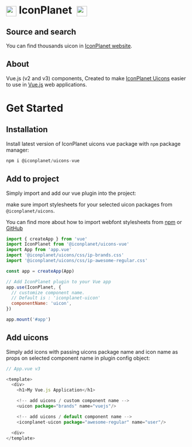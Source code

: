 # <img src="https://iconplanet.app/images/logo.svg" height="28" style="vertical-align:middle"> IconPlanet &nbsp;<img src="https://iconplanet.app/images/uicons-logo.svg" height="28" style="vertical-align:middle">

## Source and search

You can find thousands uicon in [IconPlanet website](https://iconplanet.app/). 

## About

Vue.js (v2 and v3) components, Created to make [IconPlanet Uicons](https://github.com/iconplanetapp/uicons) easier to use in [Vue.js](https://vuejs.org/) web applications. 

# Get Started

## Installation

Install latest version of IconPlanet uicons vue package with ```npm``` package manager:

``` js
npm i @iconplanet/uicons-vue
```

## Add to project

Simply import and add our vue plugin into the project:

make sure import stylesheets for your selected uicon packages from ```@iconplanet/uicons```.

You can find more about how to import webfont stylesheets from [npm](https://www.npmjs.com/package/@iconplanet/uicons) or [GitHub](https://github.com/iconplanetapp/uicons)

``` js
import { createApp } from 'vue'
import IconPlanet from '@iconplanet/uicons-vue'
import App from 'app.vue'
import '@iconplanet/uicons/css/ip-brands.css'
import '@iconplanet/uicons/css/ip-awesome-regular.css'

const app = createApp(App)

// Add IconPlanet plugin to your Vue app
app.use(IconPlanet, {
  // customize component name. 
  // Default is : 'iconplanet-uicon'
  componentName: 'uicon', 
})

app.mount('#app')
```

## Add uicons

Simply add icons with passing uicons package name and icon name as props on selected component name in plugin config object:

``` js
// App.vue v3

<template>
  <div>
    <h1>My Vue.js Application</h1>

    <!-- add uicons / custom component name -->
    <uicon package="brands" name="vuejs"/>

    <!-- add uicons / default component name -->
    <iconplanet-uicon package="awesome-regular" name="user"/>

  <div>
</template>
```